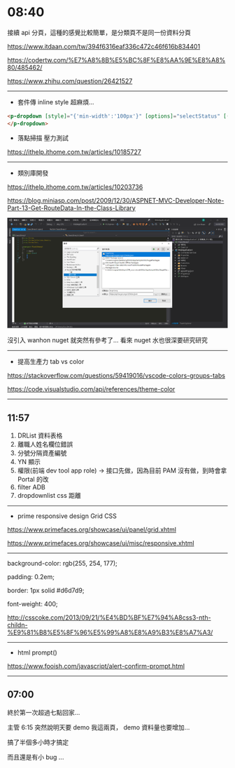 # 08:40

接續 api 分頁，這種的感覺比較簡單，是分類頁不是同一份資料分頁

<https://www.itdaan.com/tw/394f6316eaf336c472c46f616b834401>

<https://codertw.com/%E7%A8%8B%E5%BC%8F%E8%AA%9E%E8%A8%80/485462/>

<https://www.zhihu.com/question/26421527>

---

* 套件傳 inline style 超麻煩...

```HTML
<p-dropdown [style]="{'min-width':'100px'}" [options]="selectStatus" [(ngModel)]="this.status">
</p-dropdown>
```

* 落點掃描 壓力測試

<https://ithelp.ithome.com.tw/articles/10185727>

---

* 類別庫開發

<https://ithelp.ithome.com.tw/articles/10203736>

<https://blog.miniasp.com/post/2009/12/30/ASPNET-MVC-Developer-Note-Part-13-Get-RouteData-In-the-Class-Library>

![alt](/sinda-notes/img/nugetwanhon.png)

沒引入 wanhon nuget 就突然有參考了... 看來 nuget 水也很深要研究研究

---

* 提高生產力 tab vs color

<https://stackoverflow.com/questions/59419016/vscode-colors-groups-tabs>

<https://code.visualstudio.com/api/references/theme-color>

---

## 11:57

1. DRList 資料表格
2. 離職人姓名欄位錯誤
3. 分號分隔資產編號
4. YN 顯示
5. 權限(前端 dev tool app role) -> 接口先做，因為目前 PAM 沒有做，到時會拿 Portal 的改
6. filter ADB
7. dropdownlist css 距離

---

* prime responsive design Grid CSS

<https://www.primefaces.org/showcase/ui/panel/grid.xhtml>

<https://www.primefaces.org/showcase/ui/misc/responsive.xhtml>

---

background-color: rgb(255, 254, 177);

padding: 0.2em;

border: 1px solid #d6d7d9;

font-weight: 400;

<http://csscoke.com/2013/09/21/%E4%BD%BF%E7%94%A8css3-nth-childn-%E9%81%B8%E5%8F%96%E5%99%A8%E8%A9%B3%E8%A7%A3/>

---

* html prompt()

<https://www.fooish.com/javascript/alert-confirm-prompt.html>

---

## 07:00

終於第一次超過七點回家...

主管 6:15 突然說明天要 demo 我這兩頁， demo 資料量也要增加...

搞了半個多小時才搞定

而且還是有小 bug ...
